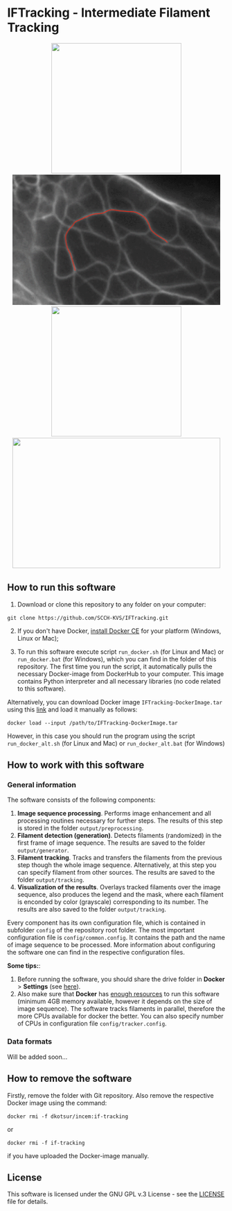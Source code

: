 
# IFTracking - Intermediate Filament Tracking

<p float="center" align="center">
  <img src="./docs/example4.gif" width="300" height="300" />
  <img src="./docs/example1.gif" width="480" height="300" /> <br/>
  <img src="./docs/example3.gif" width="300" height="300" />
  <img src="./docs/example2.gif" width="480" height="300" />
</p>


## How to run this software


1) Download or clone this repository to any folder on your computer:

```
git clone https://github.com/SCCH-KVS/IFTracking.git
```

2) If you don't have Docker, [install Docker CE](https://www.docker.com/products/docker-engine#/download) for your platform (Windows, Linux or Mac);

3) To run this software execute script `run_docker.sh` (for Linux and Mac) or `run_docker.bat` (for Windows), which you can find in the folder of this repository. The first time you run the script, it automatically pulls the necessary Docker-image from DockerHub to your computer. This image contains Python interpreter and all necessary libraries (no code related to this software).

Alternatively, you can download Docker image `IFTracking-DockerImage.tar` using this [link](https://1drv.ms/u/s!Aoi3MOXlJd9saoSysaObtFTmrH4) and load it manually as follows:
```
docker load --input /path/to/IFTracking-DockerImage.tar
```

However, in this case you should run the program using the script `run_docker_alt.sh` (for Linux and Mac) or `run_docker_alt.bat` (for Windows)

## How to work with this software

### General information

The software consists of the following components:
1. __Image sequence processing__. Performs image enhancement and all processing routines necessary for further steps. The results of this step is stored in the folder `output/preprocessing`.
2. __Filament detection (generation)__. Detects filaments (randomized) in the first frame of image sequence. The results are saved to the folder `output/generator`.
3. __Filament tracking__. Tracks and transfers the filaments from the previous step though the whole image sequence. Alternatively, at this step you can specify filament from other sources. The results are saved to the folder `output/tracking`.
4. __Visualization of the results__. Overlays tracked filaments over the image sequence, also produces the legend and the mask, where each filament is enconded by color (grayscale) corresponding to its number. The results are also saved to the folder `output/tracking`.

Every component has its own configuration file, which is contained in subfolder `config` of the repository root folder. The most important configuration file is `config/common.config`. It contains the path and the name of image sequence to be processed. More information about configuring the software one can find in the respective configuration files.

**Some tips:**:
  1. Before running the software, you should share the drive folder in __Docker__ > __Settings__ (see [here](./docs/docker_1.PNG)).
  2. Also make sure that __Docker__ has [enough resources](docs/docker_2.PNG) to run this software (minimum 4GB memory available, however it depends on the size of image sequence). The software tracks filaments in parallel, therefore the more CPUs available for docker the better. You can also specify number of CPUs in configuration file `config/tracker.config`.

### Data formats

Will be added soon...

### 

## How to remove the software

Firstly, remove the folder with Git repository. Also remove the respective Docker image using the command:

```
docker rmi -f dkotsur/incem:if-tracking
```
or

```
docker rmi -f if-tracking 
```
if you have uploaded the Docker-image manually.

## License
This software is licensed under the GNU GPL v.3 License - see the [LICENSE](LICENSE) file for details.
